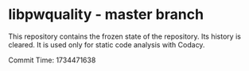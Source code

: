 # libpwquality - master branch

This repository contains the frozen state of the repository.
Its history is cleared. It is used only for static code
analysis with Codacy.

Commit Time: 1734471638